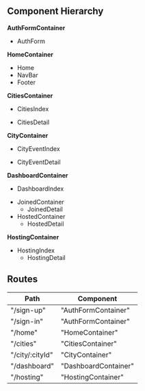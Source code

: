 ## Component Hierarchy

**AuthFormContainer**
 - AuthForm

**HomeContainer**
 - Home
 - NavBar
 - Footer

**CitiesContainer**
 - CitiesIndex
  + CitiesDetail

**CityContainer**
 - CityEventIndex
  + CityEventDetail

**DashboardContainer**
 - DashboardIndex
  + JoinedContainer
    + JoinedDetail
  + HostedContainer
    + HostedDetail
    
**HostingContainer**
 - HostingIndex
   + HostingDetail
 

## Routes

|Path   | Component   |
|-------|-------------|
| "/sign-up" | "AuthFormContainer" |
| "/sign-in" | "AuthFormContainer" |
| "/home" | "HomeContainer" |
| "/cities" | "CitiesContainer" |
| "/city/:cityId" | "CityContainer" |
| "/dashboard" | "DashboardContainer" |
| "/hosting" | "HostingContainer" |

